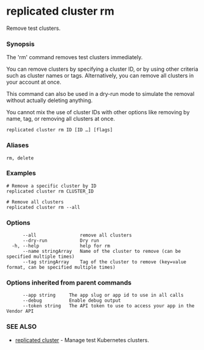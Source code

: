 # replicated cluster rm

Remove test clusters.

### Synopsis

The 'rm' command removes test clusters immediately.

You can remove clusters by specifying a cluster ID, or by using other criteria such as cluster names or tags. Alternatively, you can remove all clusters in your account at once.

This command can also be used in a dry-run mode to simulate the removal without actually deleting anything.

You cannot mix the use of cluster IDs with other options like removing by name, tag, or removing all clusters at once.

```
replicated cluster rm ID [ID …] [flags]
```

### Aliases

```
rm, delete
```

### Examples

```
# Remove a specific cluster by ID
replicated cluster rm CLUSTER_ID

# Remove all clusters
replicated cluster rm --all
```

### Options

```
      --all                remove all clusters
      --dry-run            Dry run
  -h, --help               help for rm
      --name stringArray   Name of the cluster to remove (can be specified multiple times)
      --tag stringArray    Tag of the cluster to remove (key=value format, can be specified multiple times)
```

### Options inherited from parent commands

```
      --app string     The app slug or app id to use in all calls
      --debug          Enable debug output
      --token string   The API token to use to access your app in the Vendor API
```

### SEE ALSO

* [replicated cluster](replicated-cli-cluster)	 - Manage test Kubernetes clusters.